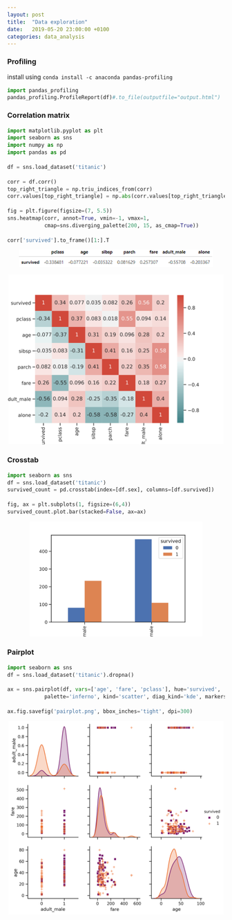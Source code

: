 ```yaml
---
layout: post
title:  "Data exploration"
date:   2019-05-20 23:00:00 +0100
categories: data_analysis
---
```


### Profiling
install using `conda install -c anaconda pandas-profiling`
```python
import pandas_profiling
pandas_profiling.ProfileReport(df)#.to_file(outputfile="output.html")
```


### Correlation matrix

```python
import matplotlib.pyplot as plt
import seaborn as sns
import numpy as np
import pandas as pd

df = sns.load_dataset('titanic')

corr = df.corr()
top_right_triangle = np.triu_indices_from(corr)
corr.values[top_right_triangle] = np.abs(corr.values[top_right_triangle])

fig = plt.figure(figsize=(7, 5.5))
sns.heatmap(corr, annot=True, vmin=-1, vmax=1,
            cmap=sns.diverging_palette(200, 15, as_cmap=True))

corr['survived'].to_frame()[1:].T
```
<p style="text-align:center;"><img src="/asset/images/data-exploration/corr_frame.png" alt="correlation frame" width="450"></p>
<p style="text-align:center;"><img src="/asset/images/data-exploration/corr.svg" alt="correlation plot" width="500"></p>

### Crosstab

```python
import seaborn as sns
df = sns.load_dataset('titanic')
survived_count = pd.crosstab(index=[df.sex], columns=[df.survived])

fig, ax = plt.subplots(1, figsize=(6,4))
survived_count.plot.bar(stacked=False, ax=ax)
```
<p style="text-align:center;"><img src="/asset/images/data-exploration/crosstab.svg" alt="correlation plot" width="400"></p>

### Pairplot

```python
import seaborn as sns
df = sns.load_dataset('titanic').dropna()

ax = sns.pairplot(df, vars=['age', 'fare', 'pclass'], hue='survived',
            palette='inferno', kind='scatter', diag_kind='kde', markers=['s', '+'])

ax.fig.savefig('pairplot.png', bbox_inches='tight', dpi=300)
```
<p style="text-align:center;"><img src="/asset/images/data-exploration/pairplot.png" alt="pairplot" width="500"></p>
